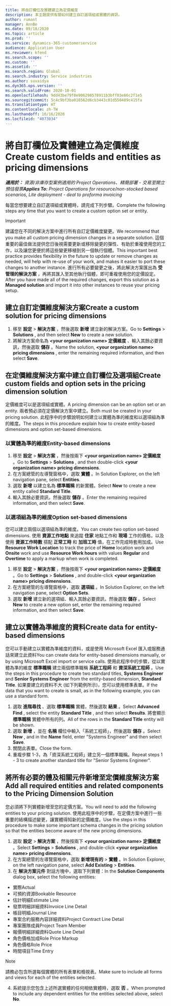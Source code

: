 ```yaml
---
title: 將自訂欄位及實體建立為定價維度
description: 本主題提供有關如何建立自訂選項組或實體的資訊。
author: rumant
manager: AnnBe
ms.date: 09/18/2020
ms.topic: article
ms.prod: ''
ms.service: dynamics-365-customerservice
audience: Application User
ms.reviewer: kfend
ms.search.scope: ''
ms.custom: ''
ms.assetid: ''
ms.search.region: Global
ms.search.industry: Service industries
ms.author: suvaidya
ms.dyn365.ops.version: ''
ms.search.validFrom: 2020-10-01
ms.openlocfilehash: 9dd43be79f8e906298578911b3bff03e66c2f1e5
ms.sourcegitcommit: 5c4c9bf3ba018562d6cb3443c01d550489c415fa
ms.translationtype: HT
ms.contentlocale: zh-TW
ms.lasthandoff: 10/16/2020
ms.locfileid: "4073034"
---
```

# <a name="create-custom-fields-and-entities-as-pricing-dimensions"></a><span data-ttu-id="8baaa-103">將自訂欄位及實體建立為定價維度</span><span class="sxs-lookup"><span data-stu-id="8baaa-103">Create custom fields and entities as pricing dimensions</span></span>

<span data-ttu-id="8baaa-104">_**適用於：** 資源/非庫存型案例適用的 Project Operations、精簡部署 - 交易至開立預估發票_</span><span class="sxs-lookup"><span data-stu-id="8baaa-104">_**Applies To:** Project Operations for resource/non-stocked based scenarios, Lite deployment - deal to proforma invoicing_</span></span>

<span data-ttu-id="8baaa-105">每當您想要建立自訂選項組或實體時，請完成下列步驟。</span><span class="sxs-lookup"><span data-stu-id="8baaa-105">Complete the following steps any time that you want to create a custom option set or entity.</span></span>

> [!IMPORTANT]
> <span data-ttu-id="8baaa-106">建議您在不同的解決方案中進行所有自訂定價維度變更。</span><span class="sxs-lookup"><span data-stu-id="8baaa-106">We recommend that you make all custom pricing dimension changes in a separate solution.</span></span> <span data-ttu-id="8baaa-107">這個重要的最佳做法提供您日後視需要更新或移除變更的彈性、有助於重複使用您的工作，以及讓您更便於將這些變更移植到另一個執行個體。</span><span class="sxs-lookup"><span data-stu-id="8baaa-107">This important best practice provides flexibility in the future to update or remove changes as needed, will help with re-use of your work, and makes it easier to port these changes to another instance.</span></span> <span data-ttu-id="8baaa-108">進行所有必要變更之後，將此解決方案匯出為 **受管理的解決方案** ，再將其匯入至其他執行個體，即可重複使用您的定價設定。</span><span class="sxs-lookup"><span data-stu-id="8baaa-108">After you have made all of the required changes, export this solution as a **Managed solution** and import it into other instances to reuse your pricing setup.</span></span>


## <a name="create-a-custom-solution-for-pricing-dimensions"></a><span data-ttu-id="8baaa-109">建立自訂定價維度解決方案</span><span class="sxs-lookup"><span data-stu-id="8baaa-109">Create a custom solution for pricing dimensions</span></span>
1. <span data-ttu-id="8baaa-110">移至 **設定** > **解決方案** ，然後選取 **新增** 建立新的解決方案。</span><span class="sxs-lookup"><span data-stu-id="8baaa-110">Go to **Settings** > **Solutions** , and then select **New** to create a new solution.</span></span> 
2. <span data-ttu-id="8baaa-111">將解決方案命名為 **\<your organization name> 定價維度** 、輸入其餘必要資訊，然後選取 **儲存** 。</span><span class="sxs-lookup"><span data-stu-id="8baaa-111">Name the solution, **\<your organization name> pricing dimensions** , enter the remaining required information, and then select **Save**.</span></span>
  
## <a name="create-custom-fields-and-option-sets-in-the-pricing-dimension-solution"></a><span data-ttu-id="8baaa-112">在定價維度解決方案中建立自訂欄位及選項組</span><span class="sxs-lookup"><span data-stu-id="8baaa-112">Create custom fields and option sets in the pricing dimension solution</span></span>

<span data-ttu-id="8baaa-113">定價維度可以是選項組或實體。</span><span class="sxs-lookup"><span data-stu-id="8baaa-113">A pricing dimension can be an option set or an entity.</span></span> <span data-ttu-id="8baaa-114">兩者預必須在定價解決方案中建立。</span><span class="sxs-lookup"><span data-stu-id="8baaa-114">Both must be created in your pricing solution.</span></span> <span data-ttu-id="8baaa-115">此程序中的步驟說明如何建立以實體為準的維度和以選項組為準的維度。</span><span class="sxs-lookup"><span data-stu-id="8baaa-115">The steps in this procedure explain how to create entity-based dimensions and option set-based dimensions.</span></span>

### <a name="entity-based-dimensions"></a><span data-ttu-id="8baaa-116">以實體為準的維度</span><span class="sxs-lookup"><span data-stu-id="8baaa-116">Entity-based dimensions</span></span>

1. <span data-ttu-id="8baaa-117">移至 **設定** > **解決方案** ，然後按兩下 **\<your organization name> 定價維度** 。</span><span class="sxs-lookup"><span data-stu-id="8baaa-117">Go to **Settings** > **Solutions** , and then double-click **\<your organization name> pricing dimensions**.</span></span>
2. <span data-ttu-id="8baaa-118">在方案總管的左導覽窗格中，選取 **實體** 。</span><span class="sxs-lookup"><span data-stu-id="8baaa-118">In Solution Explorer, on the left navigation pane, select **Entities**.</span></span>
3. <span data-ttu-id="8baaa-119">選取 **新增** 以建立名為 **標準職稱** 的新實體。</span><span class="sxs-lookup"><span data-stu-id="8baaa-119">Select **New** to create a new entity called **Standard Title**.</span></span> 
4. <span data-ttu-id="8baaa-120">輸入其餘必要資訊，然後選取 **儲存** 。</span><span class="sxs-lookup"><span data-stu-id="8baaa-120">Enter the remaining required information, and then select **Save**.</span></span>


### <a name="option-set-based-dimensions"></a><span data-ttu-id="8baaa-121">以選項組為準的維度</span><span class="sxs-lookup"><span data-stu-id="8baaa-121">Option set-based dimensions</span></span> 
<span data-ttu-id="8baaa-122">您可以建立兩個以選項組為準的維度。</span><span class="sxs-lookup"><span data-stu-id="8baaa-122">You can create two option set-based dimensions.</span></span> <span data-ttu-id="8baaa-123">使用 **資源工作地點** 來追蹤 **住家** 地點工作和 **現場** 工作的價格，以及使用 **資源工作時數** 搭配 **正常工時** 和 **加班工時** 值，在工作完成時套用加成。</span><span class="sxs-lookup"><span data-stu-id="8baaa-123">Use **Resource Work Location** to track the price of **Home** location work and **Onsite** work and use **Resource Work hours** with values **Regular** and **Overtime** to apply a markup when work is completed.</span></span>


1. <span data-ttu-id="8baaa-124">移至 **設定** > **解決方案** ，然後按兩下 **\<your organization name> 定價維度** 。</span><span class="sxs-lookup"><span data-stu-id="8baaa-124">Go to **Settings** > **Solutions** , and double-click  **\<your organization name> pricing dimensions**.</span></span> 
2. <span data-ttu-id="8baaa-125">在方案總管的左導覽窗格中，選取 **選項組** 。</span><span class="sxs-lookup"><span data-stu-id="8baaa-125">In Solution Explorer, on the left navigation pane, select  **Option Sets**.</span></span> 
3. <span data-ttu-id="8baaa-126">選取 **新增** 建立新的選項組、輸入其餘必要資訊，然後選取 **儲存** 。</span><span class="sxs-lookup"><span data-stu-id="8baaa-126">Select **New** to create a new option set, enter the remaining required information, and then select **Save**.</span></span>

## <a name="create-data-for-entity-based-dimensions"></a><span data-ttu-id="8baaa-127">建立以實體為準維度的資料</span><span class="sxs-lookup"><span data-stu-id="8baaa-127">Create data for entity-based dimensions</span></span>

<span data-ttu-id="8baaa-128">您可以手動建立以實體為準維度的資料，或是使用 Microsoft Excel 匯入或服務通話來建立此資料</span><span class="sxs-lookup"><span data-stu-id="8baaa-128">You can create data for entity-based dimensions manually, or by using Microsoft Excel import or service calls.</span></span> <span data-ttu-id="8baaa-129">使用此程序中的步驟，從以實體為準的維度 **標準職稱** 建立兩個標準職稱 **系統工程師** 和 **資深系統工程師** 。</span><span class="sxs-lookup"><span data-stu-id="8baaa-129">Use the steps in this procedure to create two standard titles, **Systems Engineer** and **Senior Systems Engineer** from the entity-based dimension, **Standard Title**.</span></span> <span data-ttu-id="8baaa-130">如果要建立的資料不大 (如下列範例所示)，您可以使用標準表單。</span><span class="sxs-lookup"><span data-stu-id="8baaa-130">If the data that you want to create is small, as in the following example, you can use a standard form.</span></span>

1. <span data-ttu-id="8baaa-131">選取 **進階尋找** 、選取 **標準職稱** 實體，然後選取 **結果** 。</span><span class="sxs-lookup"><span data-stu-id="8baaa-131">Select **Advanced Find** , select the entity **Standard Title** , and then select **Results**.</span></span> <span data-ttu-id="8baaa-132">將會顯示 **標準職稱** 實體中所有的列。</span><span class="sxs-lookup"><span data-stu-id="8baaa-132">All of the rows in the **Standard Title** entity will be shown.</span></span>
2. <span data-ttu-id="8baaa-133">選取 **新增** ，並在 **名稱** 欄位中輸入「系統工程師」，然後選取 **儲存** 。</span><span class="sxs-lookup"><span data-stu-id="8baaa-133">Select **New** , and in the **Name** field, enter "Systems Engineer" and then select **Save**.</span></span>
3. <span data-ttu-id="8baaa-134">關閉此表單。</span><span class="sxs-lookup"><span data-stu-id="8baaa-134">Close the form.</span></span> 
4. <span data-ttu-id="8baaa-135">重複步驟 1-3，為「資深系統工程師」建立另一個標準職稱。</span><span class="sxs-lookup"><span data-stu-id="8baaa-135">Repeat steps 1 - 3 to create another standard title for "Senior Systems Engineer".</span></span>

## <a name="add-all-required-entities-and-related-components-to-the-pricing-dimension-solution"></a><span data-ttu-id="8baaa-136">將所有必要的體及相關元件新增至定價維度解決方案</span><span class="sxs-lookup"><span data-stu-id="8baaa-136">Add all required entities and related components to the Pricing Dimension Solution</span></span>
<span data-ttu-id="8baaa-137">您必須將下列實體新增至您的定價方案。</span><span class="sxs-lookup"><span data-stu-id="8baaa-137">You will need to add the following entities to your pricing solution.</span></span> <span data-ttu-id="8baaa-138">使用此程序中的步驟，在定價方案中進行一些重要的結構描述變更，讓實體得知新的定價維度。</span><span class="sxs-lookup"><span data-stu-id="8baaa-138">Use the steps in this procedure to make some important schema changes in the pricing solution so that the entities become aware of the new pricing dimensions.</span></span>

1. <span data-ttu-id="8baaa-139">選取 **設定** > **解決方案** ，然後按兩下 **\<your organization name> 定價維度** 。</span><span class="sxs-lookup"><span data-stu-id="8baaa-139">Select **Settings** > **Solutions** , and double-click **\<your organization name> pricing dimensions**.</span></span> 
2. <span data-ttu-id="8baaa-140">在方案總管的左導覽窗格中，選取 **新增現有的** >  **實體** 。</span><span class="sxs-lookup"><span data-stu-id="8baaa-140">In Solution Explorer, on the left navigation pane, select **Add Existing** > **Entities**.</span></span>
3. <span data-ttu-id="8baaa-141">在 **解決方案元件** 對話方塊中，選取下列實體：</span><span class="sxs-lookup"><span data-stu-id="8baaa-141">In the **Solution Components** dialog box, select the following entities:</span></span>

  - <span data-ttu-id="8baaa-142">實際</span><span class="sxs-lookup"><span data-stu-id="8baaa-142">Actual</span></span>
  - <span data-ttu-id="8baaa-143">可預約資源</span><span class="sxs-lookup"><span data-stu-id="8baaa-143">Bookable Resource</span></span>
  - <span data-ttu-id="8baaa-144">估計明細</span><span class="sxs-lookup"><span data-stu-id="8baaa-144">Estimate Line</span></span>
  - <span data-ttu-id="8baaa-145">發票明細詳細資料</span><span class="sxs-lookup"><span data-stu-id="8baaa-145">Invoice Line Detail</span></span>
  - <span data-ttu-id="8baaa-146">帳目明細</span><span class="sxs-lookup"><span data-stu-id="8baaa-146">Journal Line</span></span>
  - <span data-ttu-id="8baaa-147">專案合約服務內容詳細資料</span><span class="sxs-lookup"><span data-stu-id="8baaa-147">Project Contract Line Detail</span></span>
  - <span data-ttu-id="8baaa-148">專案團隊成員</span><span class="sxs-lookup"><span data-stu-id="8baaa-148">Project Team Member</span></span>
  - <span data-ttu-id="8baaa-149">報價明細詳細資料</span><span class="sxs-lookup"><span data-stu-id="8baaa-149">Quote Line Detail</span></span>
  - <span data-ttu-id="8baaa-150">角色價格加成</span><span class="sxs-lookup"><span data-stu-id="8baaa-150">Role Price Markup</span></span>
  - <span data-ttu-id="8baaa-151">角色價格</span><span class="sxs-lookup"><span data-stu-id="8baaa-151">Role Price</span></span> 
  - <span data-ttu-id="8baaa-152">時間項目</span><span class="sxs-lookup"><span data-stu-id="8baaa-152">Time Entry</span></span> 


> [!NOTE]
> <span data-ttu-id="8baaa-153">請務必包含所選每個實體的所有表單和檢視表。</span><span class="sxs-lookup"><span data-stu-id="8baaa-153">Make sure to include all forms and views for each of the entities selected.</span></span>

4. <span data-ttu-id="8baaa-154">系統提示您包含上述所選實體的任何相依實體時，選取 **否** 。</span><span class="sxs-lookup"><span data-stu-id="8baaa-154">When prompted to include any dependent entities for the entities selected above, select **No**.</span></span>

